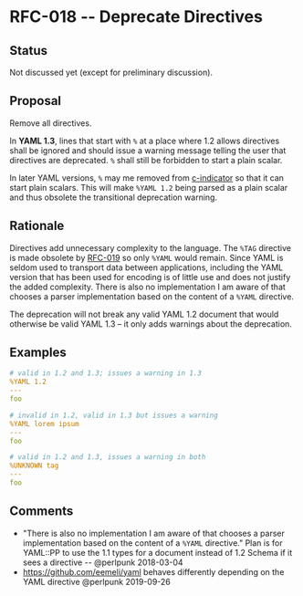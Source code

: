 # RFC-018 -- Deprecate Directives

## Status

Not discussed yet (except for preliminary discussion).

## Proposal

Remove all directives.

In **YAML 1.3**, lines that start with `%` at a place where 1.2 allows directives shall be ignored and should issue a warning message telling the user that directives are deprecated.
`%` shall still be forbidden to start a plain scalar.

In later YAML versions, `%` may me removed from [c-indicator][1] so that it can start plain scalars.
This will make `%YAML 1.2` being parsed as a plain scalar and thus obsolete the transitional deprecation warning.

## Rationale

Directives add unnecessary complexity to the language.
The `%TAG` directive is made obsolete by [RFC-019](RFC-019.md) so only `%YAML` would remain.
Since YAML is seldom used to transport data between applications, including the YAML version that has been used for encoding is of little use and does not justify the added complexity.
There is also no implementation I am aware of that chooses a parser implementation based on the content of a `%YAML` directive.

The deprecation will not break any valid YAML 1.2 document that would otherwise be valid YAML 1.3 – it only adds warnings about the deprecation.

 [1]: http://www.yaml.org/spec/1.2/spec.html#c-indicator

## Examples

```yaml
# valid in 1.2 and 1.3; issues a warning in 1.3
%YAML 1.2
---
foo

# invalid in 1.2, valid in 1.3 but issues a warning
%YAML lorem ipsum
---
foo

# valid in 1.2 and 1.3, issues a warning in both
%UNKNOWN tag
---
foo
```


## Comments

* "There is also no implementation I am aware of that chooses a parser implementation based on the content of a `%YAML` directive." Plan is for YAML::PP to use the 1.1 types for a document instead of 1.2 Schema if it sees a directive -- @perlpunk 2018-03-04
* https://github.com/eemeli/yaml behaves differently depending on the YAML directive @perlpunk 2019-09-26

